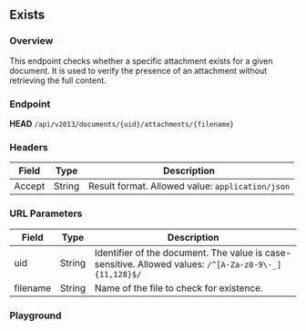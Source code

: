 ## Exists

### Overview
This endpoint checks whether a specific attachment exists for a given document. It is used to verify the presence of an attachment without retrieving the full content.

### Endpoint

**HEAD** `/api/v2013/documents/{uid}/attachments/{filename}`

### Headers

| Field   | Type   | Description                 |
| ------- | ------ | --------------------------- |
| Accept  | String | Result format. Allowed value: `application/json` |

### URL Parameters

| Field     | Type   | Description                                                                                      |
| --------- | ------ | ------------------------------------------------------------------------------------------------ |
| uid       | String | Identifier of the document. The value is case-sensitive. Allowed values: `/^[A-Za-z0-9\-_]{11,128}$/` |
| filename  | String | Name of the file to check for existence.                                                         |


### Playground

<SwaggerUI :swaggerSpecs="swaggerExistsSpecs" />